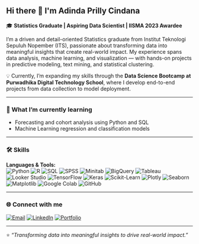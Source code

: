 ## Hi there 👋 I'm Adinda Prilly Cindana  

🎓 **Statistics Graduate | Aspiring Data Scientist | IISMA 2023 Awardee**

I’m a driven and detail-oriented Statistics graduate from Institut Teknologi Sepuluh Nopember (ITS), passionate about transforming data into meaningful insights that create real-world impact. My experience spans data analysis, machine learning, and visualization — with hands-on projects in predictive modeling, text mining, and statistical clustering.

💡 Currently, I’m expanding my skills through the **Data Science Bootcamp at Purwadhika Digital Technology School**, where I develop end-to-end projects from data collection to model deployment.

---

### 🧠 What I’m currently learning
- Forecasting and cohort analysis using Python and SQL  
- Machine Learning regression and classification models

---

### 🛠️ Skills
**Languages & Tools:**  
![Python](https://img.shields.io/badge/Python-3776AB?style=for-the-badge&logo=python&logoColor=white)
![R](https://img.shields.io/badge/R-276DC3?style=for-the-badge&logo=r&logoColor=white)
![SQL](https://img.shields.io/badge/SQL-336791?style=for-the-badge&logo=postgresql&logoColor=white)
![SPSS](https://img.shields.io/badge/SPSS-003366?style=for-the-badge&logo=ibm&logoColor=white)
![Minitab](https://img.shields.io/badge/Minitab-1A932E?style=for-the-badge&logo=minitab&logoColor=white)
![BigQuery](https://img.shields.io/badge/BigQuery-4285F4?style=for-the-badge&logo=google-bigquery&logoColor=white)
![Tableau](https://img.shields.io/badge/Tableau-E97627?style=for-the-badge&logo=tableau&logoColor=white)
![Looker Studio](https://img.shields.io/badge/Looker%20Studio-4285F4?style=for-the-badge&logo=looker&logoColor=white)
![TensorFlow](https://img.shields.io/badge/TensorFlow-FF6F00?style=for-the-badge&logo=tensorflow&logoColor=white)
![Keras](https://img.shields.io/badge/Keras-D00000?style=for-the-badge&logo=keras&logoColor=white)
![Scikit-Learn](https://img.shields.io/badge/Scikit--Learn-F7931E?style=for-the-badge&logo=scikit-learn&logoColor=white)
![Plotly](https://img.shields.io/badge/Plotly-3F4F75?style=for-the-badge&logo=plotly&logoColor=white)
![Seaborn](https://img.shields.io/badge/Seaborn-4C8CBF?style=for-the-badge&logo=python&logoColor=white)
![Matplotlib](https://img.shields.io/badge/Matplotlib-11557C?style=for-the-badge&logo=python&logoColor=white)
![Google Colab](https://img.shields.io/badge/Google%20Colab-F9AB00?style=for-the-badge&logo=googlecolab&logoColor=black)
![GitHub](https://img.shields.io/badge/GitHub-181717?style=for-the-badge&logo=github&logoColor=white)

---

### 🌐 Connect with me
[![Email](https://img.shields.io/badge/Email-D14836?style=for-the-badge&logo=gmail&logoColor=white)](mailto:adindaprilly.work@gmail.com)
[![LinkedIn](https://img.shields.io/badge/LinkedIn-0077B5?style=for-the-badge&logo=linkedin&logoColor=white)](https://linkedin.com/in/adinda-prilly-c)
[![Portfolio](https://img.shields.io/badge/Portfolio-000000?style=for-the-badge&logo=githubpages&logoColor=white)](#)


---

⭐ *“Transforming data into meaningful insights to drive real-world impact.”*
